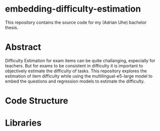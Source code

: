 # embedding-difficulty-estimation
This repository contains the source code for my (Adrian Uhe) bachelor thesis.
# Abstract
Difficulty Estimation for exam items can be quite challanging, especially for teachers. But for exams to be consistent in difficulty it is important to objectively estimate the difficulty of tasks. This repository explores the estimation of item difficulty while using the multilingual-e5-large model to embed the questions and regression models to estimate the difficulty.
# Code Structure
# Libraries
